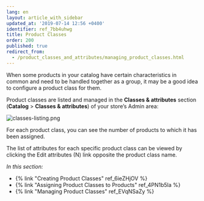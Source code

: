 ```yaml
---
lang: en
layout: article_with_sidebar
updated_at: '2019-07-14 12:56 +0400'
identifier: ref_7bb4uhwg
title: Product Classes
order: 200
published: true
redirect_from:
  - /product_classes_and_attributes/managing_product_classes.html
---
```

When some products in your catalog have certain characteristics in common and need to be handled together as a group, it may be a good idea to configure a product class for them. 

Product classes are listed and managed in the **Classes & attributes** section (**Catalog** > **Classes & attributes**) of your store’s Admin area:

![classes-listing.png]({{site.baseurl}}/attachments/ref_7bb4uhwg/classes-listing.png)

For each product class, you can see the number of products to which it has been assigned.

The list of attributes for each specific product class can be viewed by clicking the Edit attributes (N) link opposite the product class name.

_In this section:_

*  {% link "Creating Product Classes" ref_6ieZHjOV %}
*  {% link "Assigning Product Classes to Products" ref_4PN1b5la %}
*  {% link "Managing Product Classes" ref_EVqNSaZy %}
